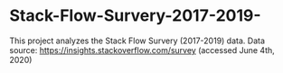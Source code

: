 # Stack-Flow-Survery-2017-2019-
This project analyzes the Stack Flow Survery (2017-2019) data. Data source: https://insights.stackoverflow.com/survey (accessed June 4th, 2020)
